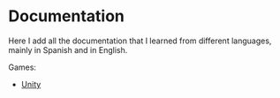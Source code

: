 # Documentation

Here I add all the documentation that I learned from different languages, mainly in Spanish and in English.

Games:

* [Unity](https://gitlab.com/danielmoreno58/documentation/tree/development/Unity)